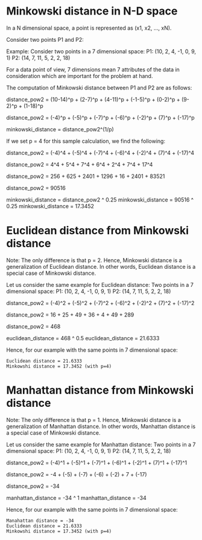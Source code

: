 # Minkowski distance in N-D space

In a N dimensional space, a point is represented as (x1, x2, ..., xN).

Consider two points P1 and P2:

Example:
Consider two points in a 7 dimensional space:
P1: (10, 2, 4, -1, 0, 9, 1)
P2: (14, 7, 11, 5, 2, 2, 18)


For a data point of view, 7 dimensions mean 7 attributes of the data in consideration which are important for the problem at hand.

The computation of Minkowski distance between P1 and P2 are as follows:

distance_pow2 = (10-14)^p + (2-7)^p + (4-11)^p + (-1-5)^p + 
                (0-2)^p + (9-2)^p + (1-18)^p

distance_pow2 = (-4)^p + (-5)^p + (-7)^p + (-6)^p + 
                (-2)^p + (7)^p + (-17)^p

minkowski_distance = distance_pow2^(1/p)


If we set p = 4 for this sample calculation, we find the following:

distance_pow2 = (-4)^4 + (-5)^4 + (-7)^4 + (-6)^4 + 
                (-2)^4 + (7)^4 + (-17)^4

distance_pow2 = 4^4 + 5^4 + 7^4 + 6^4 + 2^4 + 7^4 + 17^4

distance_pow2 = 256 + 625 + 2401 + 1296 + 16 + 2401 + 83521

distance_pow2 = 90516

minkowski_distance = distance_pow2 ^ 0.25
minkowski_distance = 90516 ^ 0.25
minkowski_distance = 17.3452




# Euclidean distance from Minkowski distance

Note: The only difference is that p = 2. Hence, Minkowski distance is a generalization of Euclidean distance. In other words, Euclidean distance is a special case of Minkowski distance.

Let us consider the same example for Euclidean distance:
Two points in a 7 dimensional space:
P1: (10, 2, 4, -1, 0, 9, 1)
P2: (14, 7, 11, 5, 2, 2, 18)


distance_pow2 = (-4)^2 + (-5)^2 + (-7)^2 + (-6)^2 + 
                (-2)^2 + (7)^2 + (-17)^2

distance_pow2 = 16 + 25 + 49 + 36 + 4 + 49 + 289

distance_pow2 = 468

euclidean_distance = 468 ^ 0.5
euclidean_distance = 21.6333


Hence, for our example with the same points in 7 dimensional space:

    Euclidean distance = 21.6333
    Minkowshi distance = 17.3452 (with p=4)


# Manhattan distance from Minkowski distance

Note: The only difference is that p = 1. Hence, Minkowski distance is a generalization of Manhattan distance. In other words, Manhattan distance is a special case of Minkowski distance.

Let us consider the same example for Manhattan distance:
Two points in a 7 dimensional space:
P1: (10, 2, 4, -1, 0, 9, 1)
P2: (14, 7, 11, 5, 2, 2, 18)



distance_pow2 = (-4)^1 + (-5)^1 + (-7)^1 + (-6)^1 + 
                (-2)^1 + (7)^1 + (-17)^1

distance_pow2 = -4 + (-5) + (-7) + (-6) + (-2) + 7 + (-17)

distance_pow2 = -34

manhattan_distance = -34 ^ 1
manhattan_distance = -34

Hence, for our example with the same points in 7 dimensional space:

    Manahattan distance = -34
    Euclidean distance = 21.6333
    Minkowshi distance = 17.3452 (with p=4)

